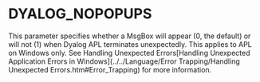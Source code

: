# DYALOG_NOPOPUPS

This parameter specifies whether a MsgBox will appear (0, the default) or will not (1) when Dyalog APL terminates unexpectedly. This applies to APL on Windows only. See 
		 Handling Unexpected Errors[Handling Unexpected Application Errors in Windows](../../Language/Error Trapping/Handling Unexpected Errors.htm#Error_Trapping) for more information.
